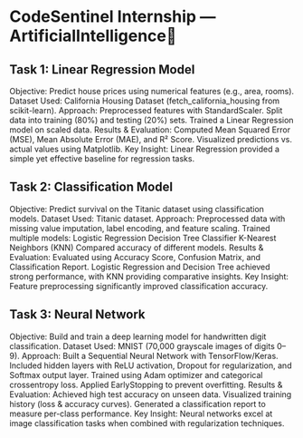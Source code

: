 # **CodeSentinel Internship — ArtificialIntelligence🚀**

## **Task 1: Linear Regression Model**
Objective: Predict house prices using numerical features (e.g., area, rooms).
Dataset Used: California Housing Dataset (fetch_california_housing from scikit-learn).
Approach:
Preprocessed features with StandardScaler.
Split data into training (80%) and testing (20%) sets.
Trained a Linear Regression model on scaled data.
Results & Evaluation:
Computed Mean Squared Error (MSE), Mean Absolute Error (MAE), and R² Score.
Visualized predictions vs. actual values using Matplotlib.
Key Insight: Linear Regression provided a simple yet effective baseline for regression tasks.

## **Task 2: Classification Model**
Objective: Predict survival on the Titanic dataset using classification models.
Dataset Used: Titanic dataset.
Approach:
Preprocessed data with missing value imputation, label encoding, and feature scaling.
Trained multiple models:
Logistic Regression
Decision Tree Classifier
K-Nearest Neighbors (KNN)
Compared accuracy of different models.
Results & Evaluation:
Evaluated using Accuracy Score, Confusion Matrix, and Classification Report.
Logistic Regression and Decision Tree achieved strong performance, with KNN providing comparative insights.
Key Insight: Feature preprocessing significantly improved classification accuracy.

## **Task 3: Neural Network**
Objective: Build and train a deep learning model for handwritten digit classification.
Dataset Used: MNIST (70,000 grayscale images of digits 0–9).
Approach:
Built a Sequential Neural Network with TensorFlow/Keras.
Included hidden layers with ReLU activation, Dropout for regularization, and Softmax output layer.
Trained using Adam optimizer and categorical crossentropy loss.
Applied EarlyStopping to prevent overfitting.
Results & Evaluation:
Achieved high test accuracy on unseen data.
Visualized training history (loss & accuracy curves).
Generated a classification report to measure per-class performance.
Key Insight: Neural networks excel at image classification tasks when combined with regularization techniques.
